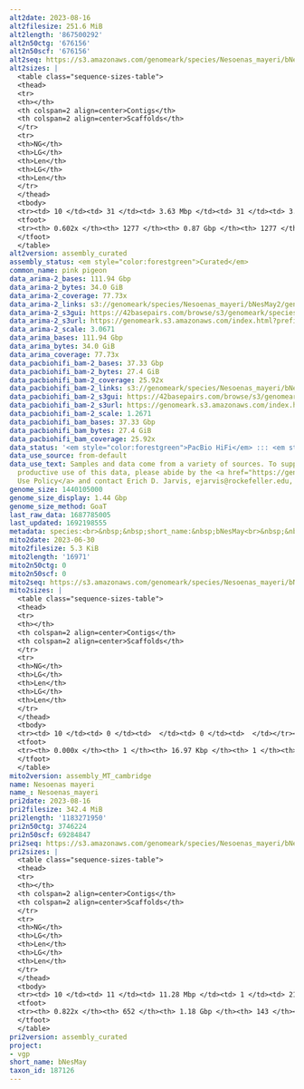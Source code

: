 ```yaml
---
alt2date: 2023-08-16
alt2filesize: 251.6 MiB
alt2length: '867500292'
alt2n50ctg: '676156'
alt2n50scf: '676156'
alt2seq: https://s3.amazonaws.com/genomeark/species/Nesoenas_mayeri/bNesMay2/assembly_curated/bNesMay2.alt.cur.20230816.fasta.gz
alt2sizes: |
  <table class="sequence-sizes-table">
  <thead>
  <tr>
  <th></th>
  <th colspan=2 align=center>Contigs</th>
  <th colspan=2 align=center>Scaffolds</th>
  </tr>
  <tr>
  <th>NG</th>
  <th>LG</th>
  <th>Len</th>
  <th>LG</th>
  <th>Len</th>
  </tr>
  </thead>
  <tbody>
  <tr><td> 10 </td><td> 31 </td><td> 3.63 Mbp </td><td> 31 </td><td> 3.63 Mbp </td></tr><tr><td> 20 </td><td> 78 </td><td> 2.65 Mbp </td><td> 78 </td><td> 2.65 Mbp </td></tr><tr><td> 30 </td><td> 143 </td><td> 1.86 Mbp </td><td> 143 </td><td> 1.86 Mbp </td></tr><tr><td> 40 </td><td> 234 </td><td> 1.33 Mbp </td><td> 234 </td><td> 1.33 Mbp </td></tr><tr style="background-color:#cccccc;"><td> 50 </td><td> 388 </td><td> 0.68 Mbp </td><td> 388 </td><td> 0.68 Mbp </td></tr><tr><td> 60 </td><td> 1127 </td><td> 30.54 Kbp </td><td> 1127 </td><td> 30.54 Kbp </td></tr><tr><td> 70 </td><td> 0 </td><td>  </td><td> 0 </td><td>  </td></tr><tr><td> 80 </td><td> 0 </td><td>  </td><td> 0 </td><td>  </td></tr><tr><td> 90 </td><td> 0 </td><td>  </td><td> 0 </td><td>  </td></tr><tr><td> 100 </td><td> 0 </td><td>  </td><td> 0 </td><td>  </td></tr></tbody>
  <tfoot>
  <tr><th> 0.602x </th><th> 1277 </th><th> 0.87 Gbp </th><th> 1277 </th><th> 0.87 Gbp </th></tr>
  </tfoot>
  </table>
alt2version: assembly_curated
assembly_status: <em style="color:forestgreen">Curated</em>
common_name: pink pigeon
data_arima-2_bases: 111.94 Gbp
data_arima-2_bytes: 34.0 GiB
data_arima-2_coverage: 77.73x
data_arima-2_links: s3://genomeark/species/Nesoenas_mayeri/bNesMay2/genomic_data/arima/<br>
data_arima-2_s3gui: https://42basepairs.com/browse/s3/genomeark/species/Nesoenas_mayeri/bNesMay2/genomic_data/arima/
data_arima-2_s3url: https://genomeark.s3.amazonaws.com/index.html?prefix=species/Nesoenas_mayeri/bNesMay2/genomic_data/arima/
data_arima-2_scale: 3.0671
data_arima_bases: 111.94 Gbp
data_arima_bytes: 34.0 GiB
data_arima_coverage: 77.73x
data_pacbiohifi_bam-2_bases: 37.33 Gbp
data_pacbiohifi_bam-2_bytes: 27.4 GiB
data_pacbiohifi_bam-2_coverage: 25.92x
data_pacbiohifi_bam-2_links: s3://genomeark/species/Nesoenas_mayeri/bNesMay2/genomic_data/pacbio_hifi/<br>
data_pacbiohifi_bam-2_s3gui: https://42basepairs.com/browse/s3/genomeark/species/Nesoenas_mayeri/bNesMay2/genomic_data/pacbio_hifi/
data_pacbiohifi_bam-2_s3url: https://genomeark.s3.amazonaws.com/index.html?prefix=species/Nesoenas_mayeri/bNesMay2/genomic_data/pacbio_hifi/
data_pacbiohifi_bam-2_scale: 1.2671
data_pacbiohifi_bam_bases: 37.33 Gbp
data_pacbiohifi_bam_bytes: 27.4 GiB
data_pacbiohifi_bam_coverage: 25.92x
data_status: '<em style="color:forestgreen">PacBio HiFi</em> ::: <em style="color:forestgreen">Arima</em>'
data_use_source: from-default
data_use_text: Samples and data come from a variety of sources. To support fair and
  productive use of this data, please abide by the <a href="https://genome10k.soe.ucsc.edu/data-use-policies/">Data
  Use Policy</a> and contact Erich D. Jarvis, ejarvis@rockefeller.edu, with any questions.
genome_size: 1440105000
genome_size_display: 1.44 Gbp
genome_size_method: GoaT
last_raw_data: 1687785005
last_updated: 1692198555
metadata: species:<br>&nbsp;&nbsp;short_name:&nbsp;bNesMay<br>&nbsp;&nbsp;name:&nbsp;Nesoenas&nbsp;mayeri<br>&nbsp;&nbsp;taxon_id:&nbsp;187126<br>&nbsp;&nbsp;common_name:&nbsp;pink&nbsp;pigeon<br>&nbsp;&nbsp;order:<br>&nbsp;&nbsp;&nbsp;&nbsp;name:&nbsp;Columbiformes<br>&nbsp;&nbsp;family:<br>&nbsp;&nbsp;&nbsp;&nbsp;name:&nbsp;Columbidae<br>&nbsp;&nbsp;individuals:<br>&nbsp;&nbsp;&nbsp;&nbsp;-&nbsp;short_name:&nbsp;bNesMay2<br>&nbsp;&nbsp;&nbsp;&nbsp;&nbsp;&nbsp;biosample_id:&nbsp;SAMEA12922160<br>&nbsp;&nbsp;&nbsp;&nbsp;&nbsp;&nbsp;sex:&nbsp;female<br>&nbsp;&nbsp;genome_size:&nbsp;1440105000<br>&nbsp;&nbsp;genome_size_method:&nbsp;GoaT<br>&nbsp;&nbsp;project:&nbsp;[&nbsp;vgp&nbsp;]<br>
mito2date: 2023-06-30
mito2filesize: 5.3 KiB
mito2length: '16971'
mito2n50ctg: 0
mito2n50scf: 0
mito2seq: https://s3.amazonaws.com/genomeark/species/Nesoenas_mayeri/bNesMay2/assembly_MT_cambridge/bNesMay2.MT.20230630.fasta.gz
mito2sizes: |
  <table class="sequence-sizes-table">
  <thead>
  <tr>
  <th></th>
  <th colspan=2 align=center>Contigs</th>
  <th colspan=2 align=center>Scaffolds</th>
  </tr>
  <tr>
  <th>NG</th>
  <th>LG</th>
  <th>Len</th>
  <th>LG</th>
  <th>Len</th>
  </tr>
  </thead>
  <tbody>
  <tr><td> 10 </td><td> 0 </td><td>  </td><td> 0 </td><td>  </td></tr><tr><td> 20 </td><td> 0 </td><td>  </td><td> 0 </td><td>  </td></tr><tr><td> 30 </td><td> 0 </td><td>  </td><td> 0 </td><td>  </td></tr><tr><td> 40 </td><td> 0 </td><td>  </td><td> 0 </td><td>  </td></tr><tr style="background-color:#cccccc;"><td> 50 </td><td> 0 </td><td style="background-color:#ff8888;">  </td><td> 0 </td><td style="background-color:#ff8888;">  </td></tr><tr><td> 60 </td><td> 0 </td><td>  </td><td> 0 </td><td>  </td></tr><tr><td> 70 </td><td> 0 </td><td>  </td><td> 0 </td><td>  </td></tr><tr><td> 80 </td><td> 0 </td><td>  </td><td> 0 </td><td>  </td></tr><tr><td> 90 </td><td> 0 </td><td>  </td><td> 0 </td><td>  </td></tr><tr><td> 100 </td><td> 0 </td><td>  </td><td> 0 </td><td>  </td></tr></tbody>
  <tfoot>
  <tr><th> 0.000x </th><th> 1 </th><th> 16.97 Kbp </th><th> 1 </th><th> 16.97 Kbp </th></tr>
  </tfoot>
  </table>
mito2version: assembly_MT_cambridge
name: Nesoenas mayeri
name_: Nesoenas_mayeri
pri2date: 2023-08-16
pri2filesize: 342.4 MiB
pri2length: '1183271950'
pri2n50ctg: 3746224
pri2n50scf: 69284847
pri2seq: https://s3.amazonaws.com/genomeark/species/Nesoenas_mayeri/bNesMay2/assembly_curated/bNesMay2.pri.cur.20230816.fasta.gz
pri2sizes: |
  <table class="sequence-sizes-table">
  <thead>
  <tr>
  <th></th>
  <th colspan=2 align=center>Contigs</th>
  <th colspan=2 align=center>Scaffolds</th>
  </tr>
  <tr>
  <th>NG</th>
  <th>LG</th>
  <th>Len</th>
  <th>LG</th>
  <th>Len</th>
  </tr>
  </thead>
  <tbody>
  <tr><td> 10 </td><td> 11 </td><td> 11.28 Mbp </td><td> 1 </td><td> 214.15 Mbp </td></tr><tr><td> 20 </td><td> 25 </td><td> 8.51 Mbp </td><td> 2 </td><td> 164.70 Mbp </td></tr><tr><td> 30 </td><td> 45 </td><td> 6.45 Mbp </td><td> 3 </td><td> 121.94 Mbp </td></tr><tr><td> 40 </td><td> 71 </td><td> 4.92 Mbp </td><td> 4 </td><td> 78.20 Mbp </td></tr><tr style="background-color:#cccccc;"><td> 50 </td><td> 105 </td><td style="background-color:#88ff88;"> 3.75 Mbp </td><td> 6 </td><td style="background-color:#88ff88;"> 69.28 Mbp </td></tr><tr><td> 60 </td><td> 151 </td><td> 2.54 Mbp </td><td> 10 </td><td> 31.79 Mbp </td></tr><tr><td> 70 </td><td> 225 </td><td> 1.45 Mbp </td><td> 16 </td><td> 20.36 Mbp </td></tr><tr><td> 80 </td><td> 394 </td><td> 372.51 Kbp </td><td> 30 </td><td> 4.18 Mbp </td></tr><tr><td> 90 </td><td> 0 </td><td>  </td><td> 0 </td><td>  </td></tr><tr><td> 100 </td><td> 0 </td><td>  </td><td> 0 </td><td>  </td></tr></tbody>
  <tfoot>
  <tr><th> 0.822x </th><th> 652 </th><th> 1.18 Gbp </th><th> 143 </th><th> 1.18 Gbp </th></tr>
  </tfoot>
  </table>
pri2version: assembly_curated
project:
- vgp
short_name: bNesMay
taxon_id: 187126
---
```

